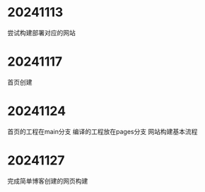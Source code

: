 # 20241113
尝试构建部署对应的网站

# 20241117
首页创建

# 20241124
首页的工程在main分支
编译的工程放在pages分支
网站构建基本流程

# 20241127
完成简单博客创建的网页构建
